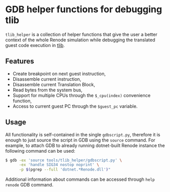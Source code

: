 # GDB helper functions for debugging tlib

`tlib_helper` is a collection of helper functions that give the user a better context of the whole Renode simulation while debugging the translated guest code execution in [tlib](https://github.com/antmicro/tlib).

## Features

* Create breakpoint on next guest instruction,
* Disassemble current instruction,
* Disassemble current Translation Block,
* Read bytes from the system bus,
* Support for multiple CPUs through the `$_cpu(index)` convenience function,
* Access to current guest PC through the `$guest_pc` variable.

## Usage

All functionality is self-contained in the single `gdbscript.py`, therefore it is enough to just source the script in GDB using the `source` command. For example, to attach GDB to already running dotnet-built Renode instance the following command can be used:

```sh
$ gdb -ex 'source tools/tlib_helper/gdbscript.py' \
      -ex 'handle SIG34 nostop noprint' \
      -p $(pgrep --full 'dotnet.*Renode.dll')"
```

Additional information about commands can be accessed through `help renode` GDB command.
